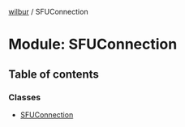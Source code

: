 [wilbur](../README.md) / SFUConnection

# Module: SFUConnection

## Table of contents

### Classes

- [SFUConnection](../classes/SFUConnection.SFUConnection.md)
